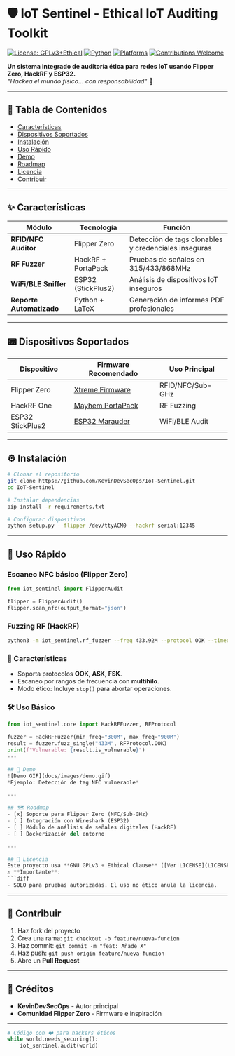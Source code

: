 # 🛡️ IoT Sentinel - Ethical IoT Auditing Toolkit
[![License: GPLv3+Ethical](https://img.shields.io/badge/License-GPLv3_Ethical-blue.svg)](https://github.com/KevinDevSecOps/IoT-Sentinel/blob/main/LICENSE)
[![Python](https://img.shields.io/badge/Python-3.10%2B-yellowgreen)](https://www.python.org/)
[![Platforms](https://img.shields.io/badge/Platforms-Flipper%20Zero%2C%20HackRF%2C%20ESP32-orange)](https://github.com/KevinDevSecOps/IoT-Sentinel)
[![Contributions Welcome](https://img.shields.io/badge/Contributions-Welcome-brightgreen)](CONTRIBUTING.md)

**Un sistema integrado de auditoría ética para redes IoT usando Flipper Zero, HackRF y ESP32.**  
*"Hackea el mundo físico... con responsabilidad"* 🔐

---

## 📌 Tabla de Contenidos
- [Características](#-características)
- [Dispositivos Soportados](#-dispositivos-soportados)
- [Instalación](#-instalación)
- [Uso Rápido](#-uso-rápido)
- [Demo](#-demo)
- [Roadmap](#-roadmap)
- [Licencia](#-licencia)
- [Contribuir](#-contribuir)

---

## ✨ Características
| Módulo | Tecnología | Función |
|--------|-----------|---------|
| **RFID/NFC Auditor** | Flipper Zero | Detección de tags clonables y credenciales inseguras |
| **RF Fuzzer** | HackRF + PortaPack | Pruebas de señales en 315/433/868MHz |
| **WiFi/BLE Sniffer** | ESP32 (StickPlus2) | Análisis de dispositivos IoT inseguros |
| **Reporte Automatizado** | Python + LaTeX | Generación de informes PDF profesionales |

---

## 📟 Dispositivos Soportados
| Dispositivo | Firmware Recomendado | Uso Principal |
|-------------|----------------------|---------------|
| Flipper Zero | [Xtreme Firmware](https://github.com/Flipper-XFW/Xtreme-Firmware) | RFID/NFC/Sub-GHz |
| HackRF One | [Mayhem PortaPack](https://github.com/eried/portapack-mayhem) | RF Fuzzing |
| ESP32 StickPlus2 | [ESP32 Marauder](https://github.com/justcallmekoko/ESP32Marauder) | WiFi/BLE Audit |

---

## ⚙️ Instalación
```bash
# Clonar el repositorio
git clone https://github.com/KevinDevSecOps/IoT-Sentinel.git
cd IoT-Sentinel

# Instalar dependencias
pip install -r requirements.txt

# Configurar dispositivos
python setup.py --flipper /dev/ttyACM0 --hackrf serial:12345
```

---

## 🚀 Uso Rápido
### Escaneo NFC básico (Flipper Zero)
```python
from iot_sentinel import FlipperAudit

flipper = FlipperAudit()
flipper.scan_nfc(output_format="json")
```

### Fuzzing RF (HackRF)
```bash
python3 -m iot_sentinel.rf_fuzzer --freq 433.92M --protocol OOK --timeout 60
```
### 🎯 Características
- Soporta protocolos **OOK, ASK, FSK**.
- Escaneo por rangos de frecuencia con **multihilo**.
- Modo ético: Incluye `stop()` para abortar operaciones.

### 🛠️ Uso Básico
```python
from iot_sentinel.core import HackRFFuzzer, RFProtocol

fuzzer = HackRFFuzzer(min_freq="300M", max_freq="900M")
result = fuzzer.fuzz_single("433M", RFProtocol.OOK)
print(f"Vulnerable: {result.is_vulnerable}")
---

## 📸 Demo
![Demo GIF](docs/images/demo.gif)  
*Ejemplo: Detección de tag NFC vulnerable*

---

## 🗺️ Roadmap
- [x] Soporte para Flipper Zero (NFC/Sub-GHz)
- [ ] Integración con Wireshark (ESP32)
- [ ] Módulo de análisis de señales digitales (HackRF)
- [ ] Dockerización del entorno

---

## 📜 Licencia
Este proyecto usa **GNU GPLv3 + Ethical Clause** ([Ver LICENSE](LICENSE)).  
⚠️ **Importante**: 
```diff
- SOLO para pruebas autorizadas. El uso no ético anula la licencia.
```

---

## 🤝 Contribuir
1. Haz fork del proyecto
2. Crea una rama: `git checkout -b feature/nueva-funcion`
3. Haz commit: `git commit -m "feat: Añade X"`
4. Haz push: `git push origin feature/nueva-funcion`
5. Abre un **Pull Request**

---

## 🌟 Créditos
- **KevinDevSecOps** - Autor principal
- **Comunidad Flipper Zero** - Firmware e inspiración

---

```python
# Código con ❤️ para hackers éticos
while world.needs_securing():
    iot_sentinel.audit(world)
```
